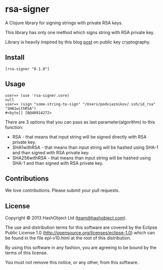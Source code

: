 # rsa-signer

A Clojure library for signing strings with private RSA keys.

This library has only one method which signs string with RSA private key.

Library is heavily inspired by this blog [post](http://nakkaya.com/2012/10/28/public-key-cryptography/)
on public key cryptography.

## Install

```shell
[rsa-signer "0.1.0"]
```


## Usage

```shell
user=> (use 'rsa-signer.core)
null
user=> (sign "some-string-to-sign" "/Users/podviaznikov/.ssh/id_rsa" "SHA1withRSA")
#<byte[] [B@40914272>
```

There are 3 options that you can pass as last parameter(algorithm) to this function:

  * RSA - that means that input string will be signed directly with RSA private key.
  * SHA1withRSA - that means than input string will be hashed using SHA-1 and than signed with RSA private key.
  * SHA256withRSA - that means than input string will be hashed using SHA-1 and than signed with RSA private key.


## Contributions

We love contributions. Please submit your pull requests.



## License

Copyright © 2013 HashObject Ltd (team@hashobject.com).

The use and distribution terms for this software are covered by the Eclipse Public License 1.0 (http://opensource.org/licenses/eclipse-1.0) which can be found in the file epl-v10.html at the root of this distribution.

By using this software in any fashion, you are agreeing to be bound by the terms of this license.

You must not remove this notice, or any other, from this software.
